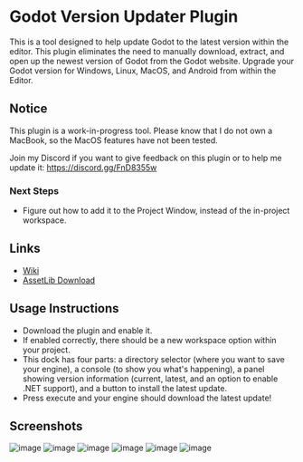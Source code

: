 # Godot Version Updater Plugin
This is a tool designed to help update Godot to the latest version within the editor. This plugin eliminates the need to manually download, extract, and open up the newest version of Godot from the Godot website. Upgrade your Godot version for Windows, Linux, MacOS, and Android from within the Editor.

## Notice 
This plugin is a work-in-progress tool. Please know that I do not own a MacBook, so the MacOS features have not been tested.

Join my Discord if you want to give feedback on this plugin or to help me update it: https://discord.gg/FnD8355w

### Next Steps
- Figure out how to add it to the Project Window, instead of the in-project workspace.

## Links
- [Wiki]()
- [AssetLib Download]()

## Usage Instructions 
- Download the plugin and enable it.
- If enabled correctly, there should be a new workspace option within your project.
- This dock has four parts: a directory selector (where you want to save your engine), a console (to show you what's happening), a panel showing version information (current, latest, and an option to enable .NET support), and a button to install the latest update.
- Press execute and your engine should download the latest update!

## Screenshots
![image](https://github.com/user-attachments/assets/d111bc3e-77bd-46ab-ae1a-9f7dea736770)
![image](https://github.com/user-attachments/assets/6f4bf482-6707-411c-aa1c-dc00a30b3f27)
![image](https://github.com/user-attachments/assets/f1173786-4426-4985-9123-0b178ebb45c4)
![image](https://github.com/user-attachments/assets/ce185d59-a382-445a-856a-fc88bd63f93a)
![image](https://github.com/user-attachments/assets/9b7bf4a7-cd8e-44ac-ba25-04e61e738f7f)
![image](https://github.com/user-attachments/assets/b3ac4882-2787-40e5-9399-b317ab45e3d5)




